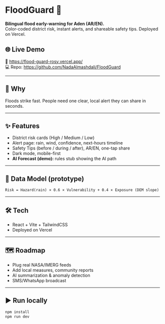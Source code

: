 # FloodGuard 🌊

**Bilingual flood early-warning for Aden (AR/EN).**  
Color-coded district risk, instant alerts, and shareable safety tips. Deployed on Vercel.

## 🌐 Live Demo  
🔗 https://flood-guard-rosy.vercel.app/  
💻 Repo: https://github.com/NadaAlmashdali/FloodGuard  

---

## 🚨 Why
Floods strike fast. People need one clear, local alert they can share in seconds.

---

## ✨ Features
- District risk cards (High / Medium / Low)  
- Alert page: rain, wind, confidence, next-hours timeline  
- Safety Tips (before / during / after), AR/EN, one-tap share  
- Dark mode, mobile-first  
- **AI Forecast (demo):** rules stub showing the AI path  

---

## 🧮 Data Model (prototype)
`Risk = Hazard(rain) × 0.6 × Vulnerability + 0.4 × Exposure (DEM slope)`

---

## 🛠 Tech
- React + Vite + TailwindCSS  
- Deployed on Vercel  

---

## 🗺 Roadmap
- Plug real NASA/IMERG feeds  
- Add local measures, community reports  
- AI summarization & anomaly detection  
- SMS/WhatsApp broadcast  

---

## ▶️ Run locally
```bash
npm install  
npm run dev
